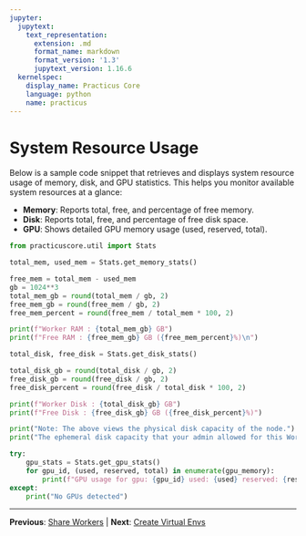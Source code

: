 ```yaml
---
jupyter:
  jupytext:
    text_representation:
      extension: .md
      format_name: markdown
      format_version: '1.3'
      jupytext_version: 1.16.6
  kernelspec:
    display_name: Practicus Core
    language: python
    name: practicus
---
```


# System Resource Usage

Below is a sample code snippet that retrieves and displays system resource usage of memory, disk, and GPU statistics. This helps you monitor available system resources at a glance:

- **Memory**: Reports total, free, and percentage of free memory.
- **Disk**: Reports total, free, and percentage of free disk space.
- **GPU**: Shows detailed GPU memory usage (used, reserved, total).

```python
from practicuscore.util import Stats

total_mem, used_mem = Stats.get_memory_stats()

free_mem = total_mem - used_mem
gb = 1024**3
total_mem_gb = round(total_mem / gb, 2)
free_mem_gb = round(free_mem / gb, 2)
free_mem_percent = round(free_mem / total_mem * 100, 2)

print(f"Worker RAM : {total_mem_gb} GB")
print(f"Free RAM : {free_mem_gb} GB ({free_mem_percent}%)\n")

total_disk, free_disk = Stats.get_disk_stats()

total_disk_gb = round(total_disk / gb, 2)
free_disk_gb = round(free_disk / gb, 2)
free_disk_percent = round(free_disk / total_disk * 100, 2)

print(f"Worker Disk : {total_disk_gb} GB")
print(f"Free Disk : {free_disk_gb} GB ({free_disk_percent}%)")

print("Note: The above views the physical disk capacity of the node.")
print("The ephemeral disk capacity that your admin allowed for this Worker can be lower.\n")

try:
    gpu_stats = Stats.get_gpu_stats()
    for gpu_id, (used, reserved, total) in enumerate(gpu_memory):
        print(f"GPU usage for gpu: {gpu_id} used: {used} reserved: {reserved} total: {total}")
except:
    print("No GPUs detected")
```


---

**Previous**: [Share Workers](share-workers.md) | **Next**: [Create Virtual Envs](create-virtual-envs.md)
